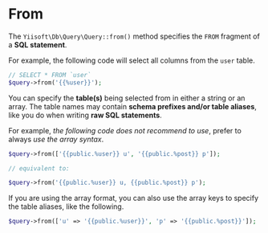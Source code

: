 # From

The `Yiisoft\Db\Query\Query::from()` method specifies the `FROM` fragment of a **SQL statement**.

For example, the following code will select all columns from the `user` table.

```php
// SELECT * FROM `user`
$query->from('{{%user}}');
```

You can specify the **table(s)** being selected from in either a string or an array. The table names may contain **schema prefixes and/or table aliases**, like you do when writing **raw SQL statements**.

For example, *the following code does not recommend to use*, prefer to always *use the array syntax*.

```php
$query->from(['{{public.%user}} u', '{{public.%post}} p']);

// equivalent to:

$query->from('{{public.%user}} u, {{public.%post}} p');
```

If you are using the array format, you can also use the array keys to specify the table aliases, like the following.

```php
$query->from(['u' => '{{public.%user}}', 'p' => '{{public.%post}}']);
```
